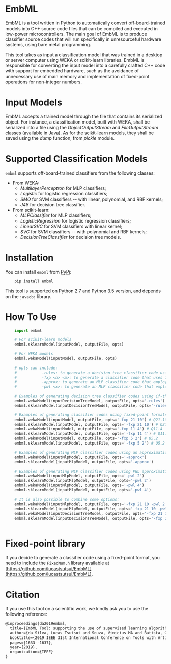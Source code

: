 
# EmbML
EmbML is a tool written in Python to automatically convert off-board-trained models into C++ source code files that can be compiled and executed in low-power microcontrollers. The main goal of EmbML is to produce classifier source codes that will run specifically in unresourceful hardware systems, using bare metal programming.

This tool takes as input a classification model that was trained in a desktop or server computer using WEKA or scikit-learn libraries. EmbML is responsible for converting the input model into a carefully crafted C++ code with support for embedded hardware, such as the avoidance of unnecessary use of main memory and implementation of fixed-point operations for non-integer numbers. 

# Input Models
EmbML accepts a trained model through the file that contains its serialized object. For instance, a classification model, built with WEKA, shall be serialized into a file using the _ObjectOutputStream_ and _FileOutputStream_ classes (available in Java). As for the scikit-learn models, they shall be saved using the _dump_ function, from _pickle_ module.

# Supported Classification Models
`embml` supports off-board-trained classifiers from the following classes:
 * From WEKA:
	 * _MultilayerPerceptron_ for MLP classifiers;
	 * _Logistic_ for logistic regression classifiers;
	 * _SMO_ for SVM classifiers -- with linear, polynomial, and RBF kernels;
	 * _J48_ for decision tree classifier.
* From scikit-learn:
	* _MLPClassifier_ for MLP classifiers;
	* _LogisticRegression_ for logistic regression classifiers;
	* _LinearSVC_ for SVM classifiers with linear kernel;
	* _SVC_ for SVM classifiers -- with polynomial and RBF kernels;
	* _DecisionTreeClassifier_ for decision tree models.

# Installation
You can install `embml` from [PyPi](https://pypi.org/project/embml/):
```python
	pip install embml
```
This tool is supported on Python 2.7 and Python 3.5 version, and depends on the `javaobj` library.


# How To Use
```python
	import embml

	# For scikit-learn models
	embml.sklearnModel(inputModel, outputFile, opts)

	# For WEKA models
	embml.wekaModel(inputModel, outputFile, opts)
		
	# opts can include:
	#			-rules: to generate a decision tree classifier code using if-then-else format.
	#			-fxp <n> <m>: to generate a classifier code that uses fixed-point format to perform real number operations. In this case, <n> is the number of integer bits and <m> is the number of fractional bits in the Qn.m format. Note that n + m + 1 must be equal to 32, 16, or 8, since that one bit is used to represent signed numbers.
	#			-approx: to generate an MLP classifier code that employs an approximation to substitute the sigmoid as an activation function in the neurons.
	#			-pwl <x>: to generate an MLP classifier code that employs a piecewise approximation to substitute the sigmoid as an activation function in the neurons. In this case, <x> must be equal to 2 (to use an 2-point PWL approximation) or 4 (to use an 4-point PWL approximation).

	# Examples of generating decision tree classifier codes using if-then-else format.
	embml.wekaModel(inputDecisionTreeModel, outputFile, opts='-rules')
	embml.sklearnModel(inputDecisionTreeModel, outputFile, opts='-rules')

	# Examples of generating classifier codes using fixed-point formats.
	embml.wekaModel(inputModel, outputFile, opts='-fxp 21 10') # Q21.10
	embml.sklearnModel(inputModel, outputFile, opts='-fxp 21 10') # Q21.10
	embml.wekaModel(inputModel, outputFile, opts='-fxp 11 4') # Q11.4
	embml.sklearnModel(inputModel, outputFile, opts='-fxp 11 4') # Q11.4
	embml.wekaModel(inputModel, outputFile, opts='-fxp 5 2') # Q5.2
	embml.sklearnModel(inputModel, outputFile, opts='-fxp 5 2') # Q5.2

	# Examples of generating MLP classifier codes using an approximation function.
	embml.wekaModel(inputMlpModel, outputFile, opts='-approx')
	embml.sklearnModel(inputMlpModel, outputFile, opts='-approx')

	# Examples of generating MLP classifier codes using PWL approximations.
	embml.wekaModel(inputMlpModel, outputFile, opts='-pwl 2')
	embml.sklearnModel(inputMlpModel, outputFile, opts='-pwl 2')
	embml.wekaModel(inputMlpModel, outputFile, opts='-pwl 4')
	embml.sklearnModel(inputMlpModel, outputFile, opts='-pwl 4')

	# It is also possible to combine some options:	
	embml.wekaModel(inputMlpModel, outputFile, opts='-fxp 21 10 -pwl 2')
	embml.sklearnModel(inputMlpModel, outputFile, opts='-fxp 21 10 -pwl 2')
	embml.wekaModel(inputDecisionTreeModel, outputFile, opts='-fxp 21 10 -rules')
	embml.sklearnModel(inputDecisionTreeModel, outputFile, opts='-fxp 21 10 -rules')
		
```

# Fixed-point library
If you decide to generate a classifier code using a fixed-point format, you need to include the `FixedNum.h` library available at [https://github.com/lucastsutsui/EmbML](https://github.com/lucastsutsui/EmbML).

# Citation
If you use this tool on a scientific work, we kindly ask you to use the following reference:

```tex
@inproceedings{da2019embml,
  title={EmbML Tool: supporting the use of supervised learning algorithms in low-cost embedded systems},
  author={da Silva, Lucas Tsutsui and Souza, Vinicius MA and Batista, Gustavo EAPA},
  booktitle={2019 IEEE 31st International Conference on Tools with Artificial Intelligence (ICTAI)},
  pages={1633--1637},
  year={2019},
  organization={IEEE}
}
```
   
